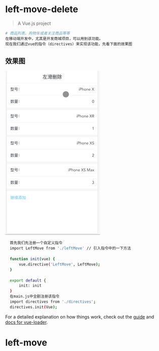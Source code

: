 # left-move-delete

> A Vue.js project

``` bash
# 商品列表、购物车或者关注商品等等
在移动端开发中，尤其是开发商城项目，可以用到该功能。
现在我们通过vue的指令（directives）来实现该功能，先看下面的效果图
```
## 效果图
![Image text](https://github.com/Jacky-MYD/left-move/blob/master/src/assets/images/gif.gif)<br />

```bash
  首先我们先注册一个自定义指令
  import LeftMove from './leftMove' // 引入指令中的一下方法

  function init(vue) {
      vue.directive('LeftMove', LeftMove);
  }

  export default {
      init: init
  }
  在main.js中全剧注册该指令
  import directives from './directives';
  directives.init(Vue);
```

For a detailed explanation on how things work, check out the [guide](http://vuejs-templates.github.io/webpack/) and [docs for vue-loader](http://vuejs.github.io/vue-loader).
# left-move
